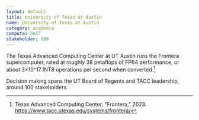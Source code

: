 ```yaml
---
layout: default
title: University of Texas at Austin
name: University of Texas at Austin
category: academia
compute: 3e17
stakeholder: 100
---
```


The Texas Advanced Computing Center at UT Austin runs the Frontera
supercomputer, rated at roughly 38 petaflops of FP64 performance, or
about 3×10^17 INT8 operations per second when converted.[^1]

Decision making spans the UT Board of Regents and TACC leadership,
around 100 stakeholders.

[^1]: Texas Advanced Computing Center, "Frontera," 2023. <https://www.tacc.utexas.edu/systems/frontera/>
